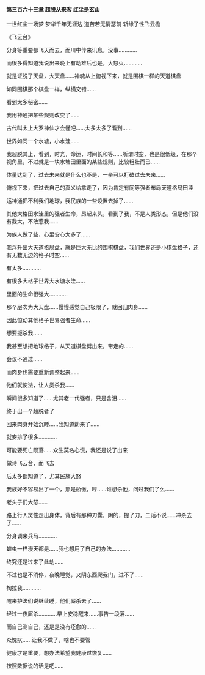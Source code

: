 #### 第三百六十三章 超脱从来客 红尘是玄山

一世红尘一场梦
梦华千年无涯边
道苦若无情瑟前
斩缘了性飞云檐

《飞云台》

分身等重要都飞天而去，而川中传来讯息，没事…………

而很多得知道我说出来晚上有劫难后也是，大怒火…………

就是证脱了天盘，大天盘……神魂从上俯视下来，就是围棋一样的天道棋盘

如同围棋那个棋盘一样，纵横交错……

看到太多秘密……

我用神通把某些规则改变了……

古代叫太上大罗神仙才会懂吧……太多太多了看到……

世界如同一个水塘，小水洼……

我超脱其上，看到，时光，命运，时间长和等……所谓时空，也是很低级，在那个视角里，不过就是一块水塘田里面的某些规则，比较粗壮而已……

体量达到了，过去未来就是什么也不是，一拳可以打破过去未来……

俯视下来，把过去自己的真义给拿走了，因为肯定有同等强者布局天道格局田洼

运神通把不利我们地球，我民族的一些设置去掉了……

其他大格田水洼里的强者生命，昂起来头，看到了我，不是人类形态，但是他们没有我大，不敢惹我……

为族人做了些，心里安心太多了……

我浮升出大天道格局盘，就是巨大无比的围棋棋盘，我们世界还是小棋盘格子，还有无数无边的格子时空……

有太多…………

有很多大格子世界大水塘水洼……

里面的生命很强大…………

那个层次为大天盘……慢慢感觉自己极限了，就回归肉身……

因此惊动其他格子世界强者生命……

想要扼杀我……

我甚至想把地球格子，从天道棋盘劈出来，带走的……

会议不通过……

而肉身也需要重新调整起来……

他们就使法，让人类杀我……

瞬间很多知道了……尤其老一代强者，只是含泪……

终于出一个超脱者了

回来肉身开始沉睡……我知道劫来了……

就安排了很多…………

可能要死亡陨落……众生莫名心慌，我还是说了出来

做诗飞云台，而飞去

后太多都知道了，尤其民族大怒

我族好不容易出了一个，那是骄傲，哼……谁想杀他，问过我们了么……

老头子们大怒……

路上行人灵性走出身体，背后有那种刀囊，阴的，提了刀，二话不说……冲杀去了……

分身调来兵马…………

蝗虫一样漫天都是……我也想用了自己的办法…………


终究还是过来了此劫……

不过也是不消停，夜晚睡觉，又阴东西爬我门，进不了……

掏拉我…………

醒来护法们说继续睡，他们厮杀去了……


经过一夜厮杀…………早上安稳醒来……事告一段落……

而自己测自己，还是是没有痊愈的……

众愧疚……让我不做了，啥也不要管

健康才是重要，想办法希望我健康过恢复……

按照数据说的话是吧……

